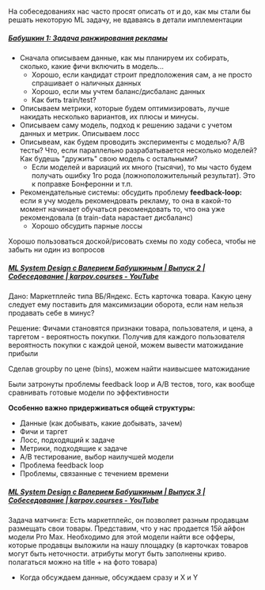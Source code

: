 На собеседованиях нас часто просят описать от и до, как мы стали бы решать некоторую ML задачу, не вдаваясь в детали имплементации

##### [Бабушкин 1: Задача ранжирования рекламы](https://www.youtube.com/watch?v=VPg2Uu1MYgI&list=PLBRXq5LaddfzDBjg6soIwJJA2klXXs6ni&index=19&ab_channel=karpov.courses)
- Сначала описываем данные, как мы планируем их собирать, сколько, какие фичи включить в модель...
	- Хорошо, если кандидат строит предположения сам, а не просто спрашивает о наличных данных
	- Хорошо, если мы учтем баланс/дисбаланс данных
	- Как бить train/test?
- Описываем метрики, которые будем оптимизировать, лучше накидать несколько вариантов, их плюсы и минусы.  
- Описываем саму модель, подход к решению задачи с учетом данных и метрик. Описываем лосс
- Описывеам, как будем проводить эксперименты с моделью? A/B тесты? Что, если параллельно разрабатывается несколько моделей? Как будешь "дружить" свою модель с остальными?
	- Если моделей и вариаций их много (тысячи), то мы часто будем получать ошибку 1го рода (ложноположительный результат). Это к поправке Бонферонни и т.п.
- Рекомендательные системы: обсудить проблему **feedback-loop:**  если я учу модель рекомендовать рекламу, то она в какой-то момент начинает обучаться рекомендовать то, что она уже рекомендовала (в train-data нарастает дисбаланс)
	- Хорошо обсудить парные лоссы

Хорошо пользоваться доской/рисовать схемы по ходу собеса, чтобы не забыть ни один из вопросов

##### [ML System Design с Валерием Бабушкиным | Выпуск 2 | Собеседование | karpov.courses - YouTube](https://www.youtube.com/watch?v=WKYPQtqE-m0&list=PLBRXq5LaddfzDBjg6soIwJJA2klXXs6ni&index=17)

Дано: Маркетплейс типа ВБ/Яндекс. Есть карточка товара. Какую цену следует ему поставить для максимизации оборота, если нам нельзя продавать себе в минус?

Решение:
Фичами становятся признаки товара, пользователя, и цена, а таргетом - вероятность покупки. Получив для каждого пользователя вероятность покупки с каждой ценой, можем вывести матожидание прибыли

Сделав groupby по цене (bins), можем найти наивысшее матожидание

Были затронуты проблемы feedback loop и A/B тестов, того, как вообще сравнивать готовые модели по эффективности

**Особенно важно придерживаться общей структуры:**
- Данные (как добывать, какие добывать, зачем)
- Фичи и таргет
- Лосс, подходящий к задаче
- Метрики, подходящие к задаче
- A/B тестирование, выбор наилучшей модели
- Проблема feedback loop
- Проблемы, связанные с течением времени


##### [ML System Design с Валерием Бабушкиным | Выпуск 3 | Собеседование | karpov.courses - YouTube](https://www.youtube.com/watch?v=3X-TAuWdIAc)

Задача матчинга: Есть маркетплейс, он позволяет разным продавцам размещать свои товары. Представим, что у нас продается 15й айфон модели Pro Max. Необходимо для этой модели найти все офферы, которые продавцы выложили на нашу площадку (в карточках товаров могут быть неточности. атрибуты могут быть заполнены криво. полагаться можно на title + на фото товара) 

- Когда обсуждаем данные, обсуждаем сразу и X и Y